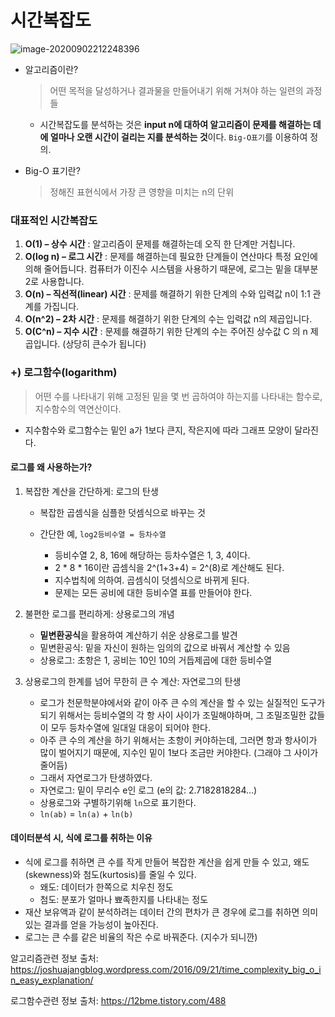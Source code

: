 # 시간복잡도

![image-20200902212248396](C:\Users\user\Desktop\룰루\공부\TIL\math\image-20200902212248396.png)

* 알고리즘이란?

  > 어떤 목적을 달성하거나 결과물을 만들어내기 위해 거쳐야 하는 일련의 과정들

  * 시간복잡도를 분석하는 것은 **input n에 대하여 알고리즘이 문제를 해결하는 데에 얼마나 오랜 시간이 걸리는 지를 분석하는 것**이다.  `Big-O표기`를 이용하여 정의.

  

* Big-O 표기란?

  > 정해진 표현식에서 가장 큰 영향을 미치는 n의 단위



### 대표적인 시간복잡도

1. **O(1) – 상수 시간** : 알고리즘이 문제를 해결하는데 오직 한 단계만 거칩니다.
2. **O(log n) – 로그 시간** : 문제를 해결하는데 필요한 단계들이 연산마다 특정 요인에 의해 줄어듭니다.
   컴퓨터가 이진수 시스템을 사용하기 때문에, 로그는 밑을 대부분 2로 사용합니다.
3. **O(n) – 직선적(linear) 시간** : 문제를 해결하기 위한 단계의 수와 입력값 n이 1:1 관계를 가집니다.
4. **O(n^2) – 2차 시간** : 문제를 해결하기 위한 단계의 수는 입력값 n의 제곱입니다.
5. **O(C^n) – 지수 시간** : 문제를 해결하기 위한 단계의 수는 주어진 상수값 C 의 n 제곱입니다.  (상당히 큰수가 됩니다)



### +) 로그함수(logarithm)

> 어떤 수를 나타내기 위해 고정된 밑을 몇 번 곱하여야 하는지를 나타내는 함수로, 지수함수의 역연산이다.

* 지수함수와 로그함수는 밑인 a가 1보다 큰지, 작은지에 따라 그래프 모양이 달라진다.



#### 로그를 왜 사용하는가?

1. 복잡한 계산을 간단하게: 로그의 탄생

   * 복잡한 곱셈식을 심플한 덧셈식으로 바꾸는 것

   * 간단한 예, `log2등비수열 = 등차수열`

     * 등비수열 2, 8, 16에 해당하는 등차수열은 1, 3, 4이다.
     * 2 * 8 * 16이란 곱셈식을 2^(1+3+4) = 2^(8)로 계산해도 된다.
     * 지수법칙에 의하여. 곱셈식이 덧셈식으로 바뀌게 된다.
     * 문제는 모든 공비에 대한 등비수열 표를 만들어야 한다.

     

2. 불편한 로그를 편리하게: 상용로그의 개념

   * **밑변환공식**을 활용하여 계산하기 쉬운 상용로그를 발견
   * 밑변환공식: 밑을 자신이 원하는 임의의 값으로 바꿔서 계산할 수 있음
   * 상용로그: 초항은 1, 공비는 10인 10의 거듭제곱에 대한 등비수열

   

3. 상용로그의 한계를 넘어 무한히 큰 수 계산: 자연로그의 탄생

   * 로그가 천문학분야에서와 같이 아주 큰 수의 계산을 할 수 있는 실질적인 도구가 되기 위해서는 등비수열의 각 항 사이 사이가 조밀해야하며, 그 조밀조밀한 값들이 모두 등차수열에 일대일 대응이 되어야 한다.
   * 아주 큰 수의 계산을 하기 위해서는 초항이 커야하는데, 그러면 항과 항사이가 많이 벌어지기 때문에, 지수인 밑이 1보다 조금만 커야한다. (그래야 그 사이가 줄어듬)
   * 그래서 자연로그가 탄생하였다. 
   * 자연로그: 밑이 무리수 e인 로그 (e의 값: 2.7182818284...)
   * 상용로그와 구별하기위해 `ln`으로 표기한다.
   * `ln(ab)` = `ln(a)` + `ln(b)`

   

#### 데이터분석 시, 식에 로그를 취하는 이유

* 식에 로그를 취하면 큰 수를 작게 만들어 복잡한 계산을 쉽게 만들 수 있고, 왜도(skewness)와 첨도(kurtosis)를 줄일 수 있다.
  * 왜도: 데이터가 한쪽으로 치우친 정도
  * 첨도: 분포가 얼마나 뾰족한지를 나타내는 정도
* 재산 보유액과 같이 분석하려는 데이터 간의 편차가 큰 경우에 로그를 취하면 의미있는 결과를 얻을 가능성이 높아진다.
* 로그는 큰 수를 같은 비율의 작은 수로 바꿔준다. (지수가 되니깐)



알고리즘관련 정보 출처: https://joshuajangblog.wordpress.com/2016/09/21/time_complexity_big_o_in_easy_explanation/

로그함수관련 정보 출처: https://12bme.tistory.com/488